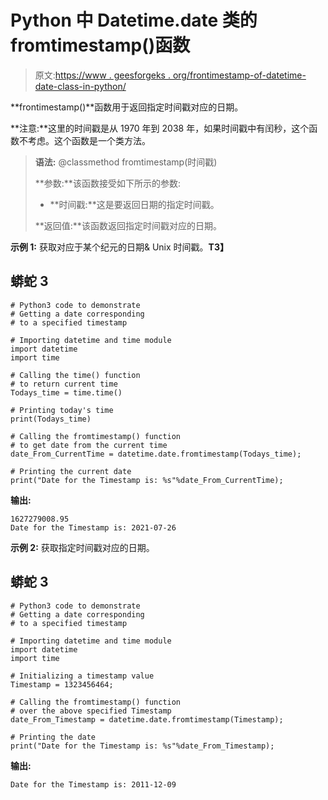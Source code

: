 # Python 中 Datetime.date 类的 fromtimestamp()函数

> 原文:[https://www . geesforgeks . org/frontimestamp-of-datetime-date-class-in-python/](https://www.geeksforgeeks.org/fromtimestamp-function-of-datetime-date-class-in-python/)

**frontimestamp()**函数用于返回指定时间戳对应的日期。

**注意:**这里的时间戳是从 1970 年到 2038 年，如果时间戳中有闰秒，这个函数不考虑。这个函数是一个类方法。

> **语法:** @classmethod fromtimestamp(时间戳)
> 
> **参数:**该函数接受如下所示的参数:
> 
> *   **时间戳:**这是要返回日期的指定时间戳。
> 
> **返回值:**该函数返回指定时间戳对应的日期。

**示例 1:** 获取对应于某个纪元的日期& Unix 时间戳。**T3】**

## 蟒蛇 3

```
# Python3 code to demonstrate
# Getting a date corresponding
# to a specified timestamp

# Importing datetime and time module 
import datetime
import time

# Calling the time() function
# to return current time
Todays_time = time.time()

# Printing today's time
print(Todays_time)

# Calling the fromtimestamp() function
# to get date from the current time
date_From_CurrentTime = datetime.date.fromtimestamp(Todays_time);

# Printing the current date
print("Date for the Timestamp is: %s"%date_From_CurrentTime);
```

**输出:**

```
1627279008.95
Date for the Timestamp is: 2021-07-26
```

**示例 2:** 获取指定时间戳对应的日期。

## 蟒蛇 3

```
# Python3 code to demonstrate
# Getting a date corresponding
# to a specified timestamp

# Importing datetime and time module 
import datetime
import time

# Initializing a timestamp value
Timestamp = 1323456464;

# Calling the fromtimestamp() function
# over the above specified Timestamp
date_From_Timestamp = datetime.date.fromtimestamp(Timestamp);

# Printing the date
print("Date for the Timestamp is: %s"%date_From_Timestamp);
```

**输出:**

```
Date for the Timestamp is: 2011-12-09
```